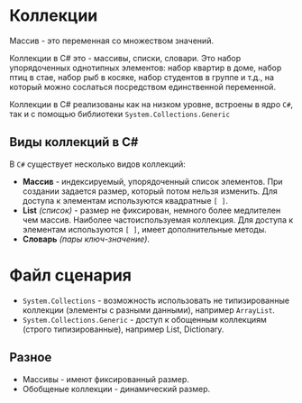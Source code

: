 # Коллекции
Массив - это переменная со множеством значений.

Коллекции в C# это - массивы, списки, словари. Это набор упорядоченных однотипных элементов: набор квартир в доме, набор птиц в стае, набор рыб в косяке, набор студентов в группе и т.д., на который можно сослаться посредством единственной переменной.

Коллекции в C# реализованы как на низком уровне, встроены в ядро `C#`, так и с помощью библиотеки `System.Collections.Generic`

## Виды коллекций в C#
В `C#` существует несколько видов коллекций:

* **Массив** - индексируемый, упорядоченный список элементов. При создании задается размер, который потом нельзя изменить. Для доступа к элементам используются квадратные `[ ]`.
* **List** *(список)* - размер не фиксирован, немного более медлителен чем массив. Наиболее частоиспользуемая коллекция. Для доступа к элементам используются `[ ]`, имеет дополнительные методы.
* **Словарь** *(пары ключ-значение)*.

# Файл сценария
* `System.Collections` - возможность использовать не типизированные коллекции (элементы с разными данными), например `ArrayList`.
* `System.Collections.Generic` - доступ к обощенным коллекциям (строго типизированные), например List, Dictionary.

## Разное
* Массивы - имеют фиксированный размер.
* Обобщеные коллекции - динамический размер.